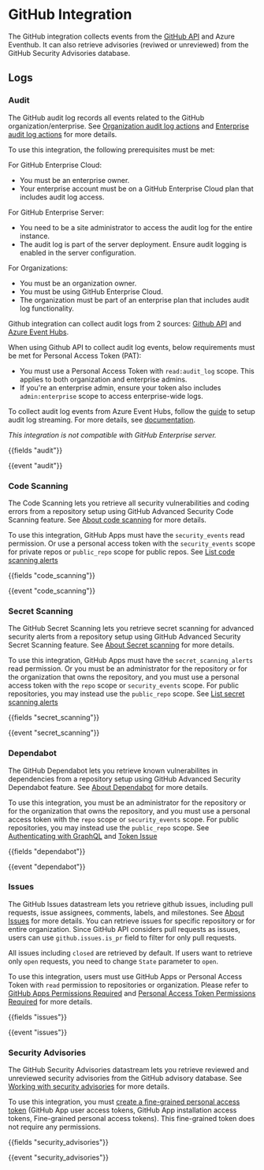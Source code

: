 # GitHub Integration

The GitHub integration collects events from the [GitHub API](https://docs.github.com/en/rest) and Azure Eventhub. It can also retrieve advisories (reviwed or unreviewed) from the GitHub Security Advisories database. 

## Logs

### Audit

The GitHub audit log records all events related to the GitHub organization/enterprise. See [Organization audit log actions](https://docs.github.com/en/organizations/keeping-your-organization-secure/reviewing-the-audit-log-for-your-organization#audit-log-actions) and [Enterprise audit log actions](https://docs.github.com/en/enterprise-cloud@latest/admin/monitoring-activity-in-your-enterprise/reviewing-audit-logs-for-your-enterprise/about-the-audit-log-for-your-enterprise) for more details.

To use this integration, the following prerequisites must be met:

For GitHub Enterprise Cloud:
  - You must be an enterprise owner.
  - Your enterprise account must be on a GitHub Enterprise Cloud plan that includes audit log access.

For GitHub Enterprise Server:
  - You need to be a site administrator to access the audit log for the entire instance.
  - The audit log is part of the server deployment. Ensure audit logging is enabled in the server configuration.

For Organizations:
  - You must be an organization owner.
  - You must be using GitHub Enterprise Cloud.
  - The organization must be part of an enterprise plan that includes audit log functionality.

Github integration can collect audit logs from 2 sources: [Github API](https://docs.github.com/en/enterprise-cloud@latest/admin/monitoring-activity-in-your-enterprise/reviewing-audit-logs-for-your-enterprise/using-the-audit-log-api-for-your-enterprise) and [Azure Event Hubs](https://docs.github.com/en/enterprise-cloud@latest/admin/monitoring-activity-in-your-enterprise/reviewing-audit-logs-for-your-enterprise/streaming-the-audit-log-for-your-enterprise#setting-up-streaming-to-azure-event-hubs).

When using Github API to collect audit log events, below requirements must be met for Personal Access Token (PAT):
 - You must use a Personal Access Token with `read:audit_log` scope. This applies to both organization and enterprise admins.
 - If you're an enterprise admin, ensure your token also includes `admin:enterprise` scope to access enterprise-wide logs.

To collect audit log events from Azure Event Hubs, follow the [guide](https://docs.github.com/en/enterprise-cloud@latest/admin/monitoring-activity-in-your-enterprise/reviewing-audit-logs-for-your-enterprise/streaming-the-audit-log-for-your-enterprise#setting-up-streaming-to-azure-event-hubs) to setup audit log streaming. For more details, see [documentation](https://docs.github.com/en/enterprise-cloud@latest/admin/monitoring-activity-in-your-enterprise/reviewing-audit-logs-for-your-enterprise/streaming-the-audit-log-for-your-enterprise).

*This integration is not compatible with GitHub Enterprise server.*

{{fields "audit"}}

{{event "audit"}}


### Code Scanning

The Code Scanning lets you retrieve all security vulnerabilities and coding errors from a repository setup using GitHub Advanced Security Code Scanning feature. See [About code scanning](https://docs.github.com/en/code-security/code-scanning/automatically-scanning-your-code-for-vulnerabilities-and-errors/about-code-scanning) for more details.

To use this integration, GitHub Apps must have the `security_events` read permission. 
Or use a personal access token with the `security_events` scope for private repos or `public_repo` scope for public repos. See [List code scanning alerts](https://docs.github.com/en/enterprise-cloud@latest/rest/code-scanning#list-code-scanning-alerts-for-a-repository)

{{fields "code_scanning"}}

{{event "code_scanning"}}


### Secret Scanning

The GitHub Secret Scanning lets you retrieve secret scanning for advanced security alerts from a repository setup using GitHub Advanced Security Secret Scanning feature. See [About Secret scanning](https://docs.github.com/en/enterprise-cloud@latest/code-security/secret-scanning/about-secret-scanning) for more details.

To use this integration, GitHub Apps must have the `secret_scanning_alerts` read permission. 
Or you must be an administrator for the repository or for the organization that owns the repository, and you must use a personal access token with the `repo` scope or `security_events` scope. For public repositories, you may instead use the `public_repo` scope. See [List secret scanning alerts](https://docs.github.com/en/enterprise-cloud@latest/rest/secret-scanning#list-secret-scanning-alerts-for-a-repository)

{{fields "secret_scanning"}}

{{event "secret_scanning"}}

### Dependabot

The GitHub Dependabot lets you retrieve known vulnerabilites in dependencies from a repository setup using GitHub Advanced Security Dependabot feature. See [About Dependabot](https://docs.github.com/en/code-security/dependabot/dependabot-alerts) for more details.

To use this integration, you must be an administrator for the repository or for the organization that owns the repository, and you must use a personal access token with the `repo` scope or `security_events` scope. For public repositories, you may instead use the `public_repo` scope. See [Authenticating with GraphQL](https://docs.github.com/en/graphql/guides/forming-calls-with-graphql#authenticating-with-graphql) and [Token Issue](https://github.com/dependabot/feedback/issues/169)

{{fields "dependabot"}}

{{event "dependabot"}}

### Issues

The GitHub Issues datastream lets you retrieve github issues, including pull requests, issue assignees, comments, labels, and milestones. See [About Issues](https://docs.github.com/en/rest/issues/issues?apiVersion=latest) for more details. You can retrieve issues for specific repository or for entire organization. Since GitHub API considers pull requests as issues, users can use `github.issues.is_pr` field to filter for only pull requests. 

All issues including `closed` are retrieved by default. If users want to retrieve only `open` requests, you need to change `State` parameter to `open`.

To use this integration, users must use GitHub Apps or Personal Access Token with `read` permission to repositories or organization. Please refer to [GitHub Apps Permissions Required](https://docs.github.com/en/rest/overview/permissions-required-for-github-apps?apiVersion=latest) and [Personal Access Token Permissions Required](https://docs.github.com/en/rest/overview/permissions-required-for-fine-grained-personal-access-tokens?apiVersion=latest) for more details.

{{fields "issues"}}

{{event "issues"}}

### Security Advisories

The GitHub Security Advisories datastream lets you retrieve reviewed and unreviewed security advisories from the GitHub advisory database. See [Working with security advisories](https://docs.github.com/en/code-security/security-advisories) for more details.

To use this integration, you must [create a fine-grained personal access token](https://docs.github.com/en/authentication/keeping-your-account-and-data-secure/managing-your-personal-access-tokens#creating-a-fine-grained-personal-access-token) (GitHub App user access tokens, GitHub App installation access tokens, Fine-grained personal access tokens). This fine-grained token does not require any permissions. 

{{fields "security_advisories"}}

{{event "security_advisories"}}
